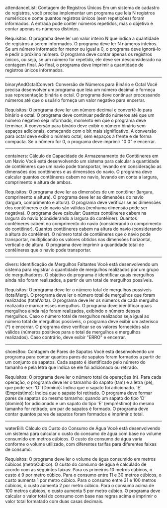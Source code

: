 attendanceList:
Contagem de Registros Únicos
Em um sistema de cadastro de registros, você precisa implementar um programa que leia N registros numéricos e conte quantos registros únicos (sem repetições) foram informados. A entrada pode conter números repetidos, mas o objetivo é contar apenas os números distintos.

Requisitos:
O programa deve ler um valor inteiro N que indica a quantidade de registros a serem informados.
O programa deve ler N números inteiros. Se um número informado for menor ou igual a 0, o programa deve ignorá-lo e pedir o próximo número.
O programa deve contar apenas os registros únicos, ou seja, se um número for repetido, ele deve ser desconsiderado na contagem final.
Ao final, o programa deve imprimir a quantidade de registros únicos informados.


---------------------------------------------------------------------------------------------------------------------
binaryAndOctalConvert:
Conversão de Números para Binário e Octal
Você precisa desenvolver um programa que leia um número decimal e forneça sua representação binária e octal. O programa deve continuar processando números até que o usuário forneça um valor negativo para encerrar.

Requisitos:
O programa deve ler um número decimal e convertê-lo para binário e octal.
O programa deve continuar pedindo números até que um número negativo seja informado, momento em que o programa deve terminar.
A conversão para binário deve exibir o número binário sem espaços adicionais, começando com o bit mais significativo.
A conversão para octal deve exibir o número octal, sem espaços à frente e de forma compacta.
Se o número for 0, o programa deve imprimir "0 0" e encerrar.

---------------------------------------------------------------------------------------------------------------------
containers:
Cálculo de Capacidade de Armazenamento de Contêineres em um Navio
Você está desenvolvendo um sistema para calcular a quantidade de contêineres que um navio pode transportar, levando em consideração as dimensões dos contêineres e as dimensões do navio. O programa deve calcular quantos contêineres cabem no navio, levando em conta a largura, comprimento e altura de ambos.

Requisitos:
O programa deve ler as dimensões de um contêiner (largura, comprimento e altura).
O programa deve ler as dimensões do navio (largura, comprimento e altura).
O programa deve verificar se as dimensões dos contêineres e do navio são válidas (nenhuma dimensão pode ser negativa).
O programa deve calcular:
  Quantos contêineres cabem na largura do navio (considerando a largura do contêiner).
  Quantos contêineres cabem no comprimento do navio (considerando o comprimento do contêiner).
  Quantos contêineres cabem na altura do navio (considerando a altura do contêiner).
O número total de contêineres que o navio pode transportar, multiplicando os valores obtidos nas dimensões horizontal, vertical e de altura.
O programa deve imprimir a quantidade total de contêineres que o navio pode transportar.

---------------------------------------------------------------------------------------------------------------------
divers:
Identificação de Mergulhos Faltantes
Você está desenvolvendo um sistema para registrar a quantidade de mergulhos realizados por um grupo de mergulhadores. O objetivo do programa é identificar quais mergulhos ainda não foram realizados, a partir de um total de mergulhos possíveis.

Requisitos:
O programa deve ler o número total de mergulhos possíveis (totalMerg).
O programa deve ler o número total de mergulhos que foram realizados (totalVolta).
O programa deve ler os números de cada mergulho realizado e marcar esses mergulhos.
O programa deve identificar quais mergulhos ainda não foram realizados, exibindo o número desses mergulhos.
Caso o número total de mergulhos realizados seja igual ao número total de mergulhos possíveis, o programa deve exibir um asterisco (*) e encerrar.
O programa deve verificar se os valores fornecidos são válidos (números positivos para o total de mergulhos e mergulhos realizados). Caso contrário, deve exibir "ERRO" e encerrar.

---------------------------------------------------------------------------------------------------------------------
shoesBox:
Contagem de Pares de Sapatos
Você está desenvolvendo um programa para contar quantos pares de sapatos foram formados a partir de um conjunto de sapatos. Cada sapato é identificado pelo número do tamanho e pela letra que indica se ele foi adicionado ou retirado.

Requisitos:
O programa deve ler o número total de operações (n).
Para cada operação, o programa deve ler o tamanho do sapato (tam) e a letra (pe), que pode ser:
'D' (Dominó): Indica que o sapato foi adicionado.
'E' (Empréstimo): Indica que o sapato foi retirado.
O programa deve formar pares de sapatos do mesmo tamanho: quando um sapato do tipo 'D' (dominó) for adicionado e um sapato do tipo 'E' (empréstimo) do mesmo tamanho for retirado, um par de sapatos é formado.
O programa deve contar quantos pares de sapatos foram formados e imprimir o total.

---------------------------------------------------------------------------------------------------------------------
waterBill:
Cálculo do Custo do Consumo de Água
Você está desenvolvendo um sistema para calcular o custo do consumo de água com base no volume consumido em metros cúbicos. O custo do consumo de água varia conforme o volume utilizado, com diferentes tarifas para diferentes faixas de consumo.

Requisitos:
O programa deve ler o volume de água consumido em metros cúbicos (metroCubico).
O custo do consumo de água é calculado de acordo com as seguintes faixas:
Para os primeiros 10 metros cúbicos, o custo é 9 por metro cúbico.
Para o consumo entre 11 e 30 metros cúbicos, o custo aumenta 1 por metro cúbico.
Para o consumo entre 31 e 100 metros cúbicos, o custo aumenta 2 por metro cúbico.
Para o consumo acima de 100 metros cúbicos, o custo aumenta 5 por metro cúbico.
O programa deve calcular o valor total do consumo com base nas regras acima e imprimir o valor total formatado com duas casas decimais.
